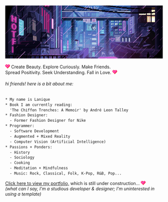 ![gif-of-cyberpunk-cityscape](images/lanique_edit_rain.gif)

<!-- ![love](https://github.com/joshnatis/joshnatis/blob/master/pix/heart.gif) Create Beauty.\
![love](https://github.com/joshnatis/joshnatis/blob/master/pix/heart.gif) Explore Curiously.\
![love](https://github.com/joshnatis/joshnatis/blob/master/pix/heart.gif) Make Friends.\
![love](https://github.com/joshnatis/joshnatis/blob/master/pix/heart.gif) Spread Positivity.\
![love](https://github.com/joshnatis/joshnatis/blob/master/pix/heart.gif) Seek Understanding.\
![love](https://github.com/joshnatis/joshnatis/blob/master/pix/heart.gif) Fall in Love.
 -->
![love](https://github.com/joshnatis/joshnatis/blob/master/pix/heart.gif) Create Beauty. Explore Curiously. Make Friends.\
Spread Positivity. Seek Understanding. Fall in Love. ![love](https://github.com/joshnatis/joshnatis/blob/master/pix/heart.gif)  

###### hi friends! here is a bit about me:

```txt
* My name is Lanique
* Book I am currently reading:
  'The Chiffon Trenches: A Memoir' by André Leon Talley
* Fashion Designer:
  - Former Fashion Designer for Nike
* Programmer:
  - Software Development
  - Augmented + Mixed Reality
  - Computer Vision (Artificial Intelligence)
* Passions + Ponders:
  - History
  - Sociology
  - Cooking
  - Meditation + Mindfulness
  - Music: Rock, Classical, Folk, K-Pop, R&B, Pop...
```

<!-- ### ✃Fashion Designer ⇄ Software_Developer

vi veri veniversum vivus vici -->

[Click here to view my portfolio,](https://la-nique.github.io/portfolio/) which is still under construction... ![love](https://github.com/joshnatis/joshnatis/blob/master/pix/heart.gif)\
*(what can I say, I'm a studious developer & designer; I'm uninterested in using a template)*

<!--
**La-Nique/La-Nique** is a ✨ _special_ ✨ repository because its `README.md` (this file) appears on your GitHub profile.

Here are some ideas to get you started:

- 🔭 I’m currently working on ...
- 🌱 I’m currently learning ...
- 👯 I’m looking to collaborate on ...
- 🤔 I’m looking for help with ...
- 💬 Ask me about ...
- 📫 How to reach me: ...
- 😄 Pronouns: ...
- ⚡ Fun fact: ...
-->
